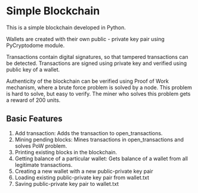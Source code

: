 # Simple Blockchain

This is a simple blockchain developed in Python.

Wallets are created with their own public - private key pair using PyCryptodome module.

Transactions contain digital signatures, so that tampered transactions can be detected. Transactions are signed using private key and verified using public key of a wallet.

Authenticity of the blockchain can be verified using Proof of Work mechanism, where a brute force problem is solved by a node. This problem is hard to solve, but easy to verify. The miner who solves this problem gets a reward of 200 units.

## Basic Features

1. Add transaction: Adds the transaction to open_transactions.
2. Mining pending blocks: Mines transactions in open_transactions and solves PoW problem.
3. Printing existing blocks in the blockchain.
4. Getting balance of a particular wallet: Gets balance of a wallet from all legitimate transactions.
5. Creating a new wallet with a new public-private key pair
6. Loading existing public-private key pair from wallet.txt
7. Saving public-private key pair to wallet.txt
